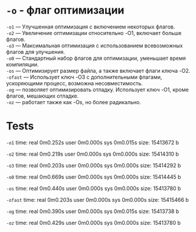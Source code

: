 # `-o` - флаг оптимизации
 
`-o1` — Улучшенная оптимизация с включением некоторых флагов.   
`-o2` — Увеличение оптимизации относительно -O1, включает больше флагов.    
`-o3` — Максимальная оптимизация с использованием всевозможных флагов для улучшения.    
`-o0` — Стандартный набор флагов для оптимизации, уменьшает время компиляции.   
`-os` — Оптимизирует размер файла, а также включает флаги ключа -O2.  
`-ofast` — Использует ключ -O3 с дополнительными флагами, ускоряющими процесс, возможна несовместимость.    
`-og` — позволяет оптимизировать отладку. Использует ключ -O1, кроме флагов, мешающих отладке.  
`-oz` — работает также как -Os, но более радикально.    

# Tests 

`-o1`
    time: 
real    0m0.252s
user    0m0.000s
sys     0m0.015s
    size:
15413672 b

`-o2`
    time:
real    0m0.219s
user    0m0.000s
sys     0m0.000s
    size:
15414310 b

`-o3`
    time:
real    0m0.203s
user    0m0.000s
sys     0m0.000s
    size:
15414292 b

`-o0`
    time:
real    0m0.669s
user    0m0.000s
sys     0m0.000s
    size:
15414445 b

`-os`
    time:
real    0m0.440s
user    0m0.000s
sys     0m0.000s
    size:
15413780 b

`-ofast`
    time:
real    0m0.203s
user    0m0.000s
sys     0m0.000s
    size:
15415466 b

`-og`
    time:
real    0m0.390s
user    0m0.000s
sys     0m0.015s
    size:
15413738 b

`-oz`
    time:
real    0m0.429s
user    0m0.000s
sys     0m0.000s
    size:
15413780 b